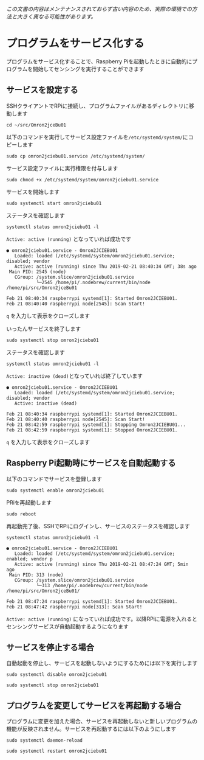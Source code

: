 _この文書の内容はメンテナンスされておらず古い内容のため、実際の環境での方法と大きく異なる可能性があります。_

# プログラムをサービス化する

プログラムをサービス化することで、Raspberry Piを起動したときに自動的にプログラムを開始してセンシングを実行することができます

## サービスを設定する

SSHクライアントでRPiに接続し、プログラムファイルがあるディレクトリに移動します

```
cd ~/src/Omron2jceBu01
```

以下のコマンドを実行してサービス設定ファイルを`/etc/systemd/system/`にコピーします

```
sudo cp omron2jciebu01.service /etc/systemd/system/
```

サービス設定ファイルに実行権限を付与します

```
sudo chmod +x /etc/systemd/system/omron2jciebu01.service
```

サービスを開始します

```
sudo systemctl start omron2jciebu01
```

ステータスを確認します

```
systemctl status omron2jciebu01 -l
```

`Active: active (running)` となっていれば成功です

```
● omron2jciebu01.service - Omron2JCIEBU01
   Loaded: loaded (/etc/systemd/system/omron2jciebu01.service; disabled; vendor
   Active: active (running) since Thu 2019-02-21 08:40:34 GMT; 38s ago
 Main PID: 2545 (node)
   CGroup: /system.slice/omron2jciebu01.service
           └─2545 /home/pi/.nodebrew/current/bin/node /home/pi/src/Omron2jceBu01

Feb 21 08:40:34 raspberrypi systemd[1]: Started Omron2JCIEBU01.
Feb 21 08:40:40 raspberrypi node[2545]: Scan Start!
```

`q` を入力して表示をクローズします

いったんサービスを終了します

```
sudo systemctl stop omron2jciebu01
```

ステータスを確認します

```
systemctl status omron2jciebu01 -l
```

`Active: inactive (dead)`となっていれば終了しています

```
● omron2jciebu01.service - Omron2JCIEBU01
   Loaded: loaded (/etc/systemd/system/omron2jciebu01.service; disabled; vendor
   Active: inactive (dead)

Feb 21 08:40:34 raspberrypi systemd[1]: Started Omron2JCIEBU01.
Feb 21 08:40:40 raspberrypi node[2545]: Scan Start!
Feb 21 08:42:59 raspberrypi systemd[1]: Stopping Omron2JCIEBU01...
Feb 21 08:42:59 raspberrypi systemd[1]: Stopped Omron2JCIEBU01.
```

`q` を入力して表示をクローズします

## Raspberry Pi起動時にサービスを自動起動する

以下のコマンドでサービスを登録します

```
sudo systemctl enable omron2jciebu01
```

PRiを再起動します

```
sudo reboot
```

再起動完了後、SSHでRPiにログインし、サービスのステータスを確認します

```
systemctl status omron2jciebu01 -l

● omron2jciebu01.service - Omron2JCIEBU01
   Loaded: loaded (/etc/systemd/system/omron2jciebu01.service; enabled; vendor p
   Active: active (running) since Thu 2019-02-21 08:47:24 GMT; 5min ago
 Main PID: 313 (node)
   CGroup: /system.slice/omron2jciebu01.service
           └─313 /home/pi/.nodebrew/current/bin/node /home/pi/src/Omron2jceBu01/

Feb 21 08:47:24 raspberrypi systemd[1]: Started Omron2JCIEBU01.
Feb 21 08:47:42 raspberrypi node[313]: Scan Start!
```

`Active: active (running)` になっていれば成功です。以降RPiに電源を入れるとセンシングサービスが自動起動するようになります

## サービスを停止する場合

自動起動を停止し、サービスを起動しないようにするためには以下を実行します

```
sudo systemctl disable omron2jciebu01

sudo systemctl stop omron2jciebu01
```

## プログラムを変更してサービスを再起動する場合

プログラムに変更を加えた場合、サービスを再起動しないと新しいプログラムの機能が反映されません。サービスを再起動するには以下のようにします

```
sudo systemctl daemon-reload

sudo systemctl restart omron2jciebu01
```
